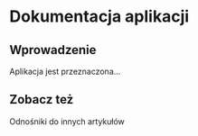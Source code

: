 # Dokumentacja aplikacji

## Wprowadzenie ##
Aplikacja jest przeznaczona...

## Zobacz też ##
Odnośniki do innych artykułów